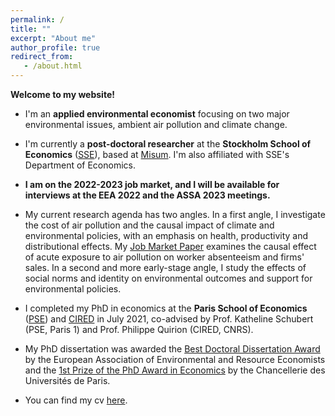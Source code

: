 ```yaml
---
permalink: /
title: ""
excerpt: "About me"
author_profile: true
redirect_from: 
   - /about.html
---
```


__Welcome to my website!__


* I'm an __applied environmental economist__ focusing on two major environmental issues, ambient air pollution and climate change.
 
* I'm currently a __post-doctoral researcher__ at the __Stockholm School of Economics__ (<a href="https://www.hhs.se/en/research/departments/de/">SSE</a>), based at <a href="https://www.hhs.se/en/research/institutes/misum-startpage/">Misum</a>. I'm also affiliated with SSE's Department of Economics. 

* __I am on the 2022-2023 job market, and I will be available for interviews at the EEA 2022 and the ASSA 2023 meetings.__
 
* My current research agenda has two angles. In a first angle, I investigate the cost of air pollution and the causal impact of climate and environmental policies, with an emphasis on health, productivity and distributional effects. My <a href="https://marionleroutier.github.io/files/LeroutierOllivier_2022_cost_pollution_jmp.pdf">Job Market Paper</a> examines the causal effect of acute exposure to air pollution on worker absenteeism and firms' sales. In a second and more early-stage angle, I study the effects of social norms and identity on environmental outcomes and support for environmental policies.


* I completed my PhD in economics at the __Paris School of Economics__ (<a href="https://www.parisschoolofeconomics.eu/en/">PSE</a>) and <a href="https://www.centre-cired.fr/en/">CIRED</a> in July 2021, co-advised by Prof. Katheline Schubert (PSE, Paris 1) and Prof. Philippe Quirion (CIRED, CNRS). 
  
* My PhD dissertation was awarded the <a href="https://www.eaere.org/best-european-doctoral-dissertation-award/">Best Doctoral Dissertation Award </a> by the European Association of Environmental and Resource Economists and the <a href="https://www.sorbonne.fr/wp-content/uploads/Liste-Laur%C3%A9ats-PDC-2022.pdf">1st Prize of the PhD Award in Economics</a> by the Chancellerie des Universités de Paris.

* You can find my cv <a href="http://marionleroutier.github.io/files/Leroutier_cv_EN.pdf">here</a>.

